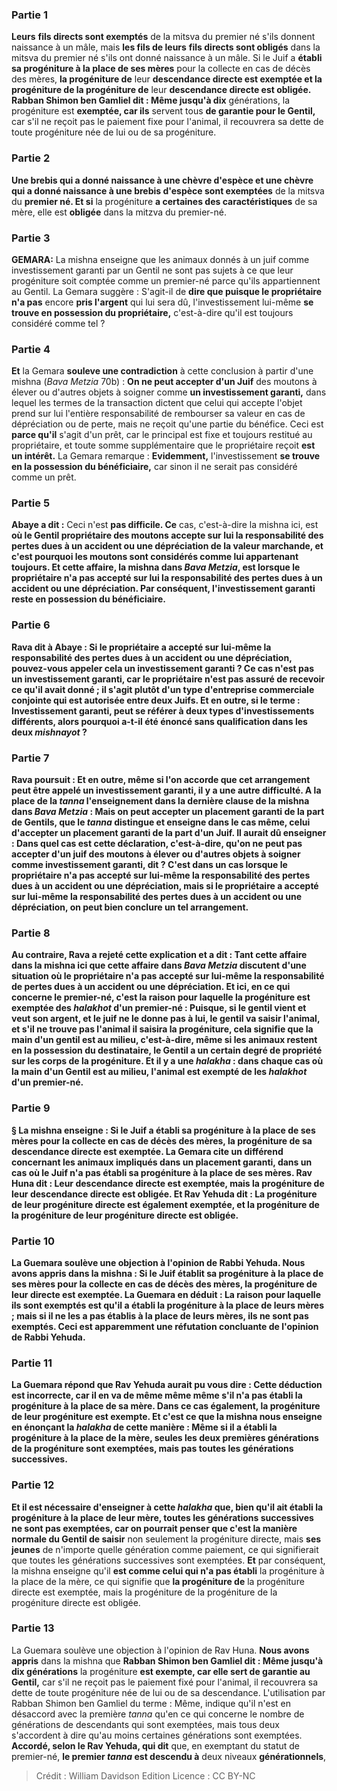 
### Partie 1
<b>Leurs</b> <b>fils directs sont exemptés</b> de la mitsva du premier né s'ils donnent naissance à un mâle, mais <b>les fils de leurs</b> <b>fils directs sont obligés</b> dans la mitsva du premier né s'ils ont donné naissance à un mâle. Si le Juif a <b>établi sa progéniture à la place de ses mères</b> pour la collecte en cas de décès des mères, <b>la progéniture de</b> leur <b>descendance directe est exemptée et la progéniture de la progéniture de</b> leur <b>descendance directe est obligée. Rabban Shimon ben Gamliel dit : Même jusqu'à dix</b> générations, la progéniture est <b>exemptée, car ils</b> servent tous <b>de garantie pour le Gentil,</b> car s'il ne reçoit pas le paiement fixe pour l'animal, il recouvrera sa dette de toute progéniture née de lui ou de sa progéniture.

### Partie 2
<b>Une brebis qui a donné naissance à une chèvre d'espèce et une chèvre qui a donné naissance à une brebis d'espèce sont exemptées</b> de la mitsva du <b>premier né. Et si</b> la progéniture <b>a certaines des caractéristiques</b> de sa mère, elle est <b>obligée</b> dans la mitzva du premier-né.

### Partie 3
<strong>GEMARA:</strong> La mishna enseigne que les animaux donnés à un juif comme investissement garanti par un Gentil ne sont pas sujets à ce que leur progéniture soit comptée comme un premier-né parce qu'ils appartiennent au Gentil. La Gemara suggère : S'agit-il de <b>dire que puisque le propriétaire n'a pas</b> encore <b>pris l'argent</b> qui lui sera dû, l'investissement lui-même <b>se trouve en possession du propriétaire,</b> c'est-à-dire qu'il est toujours considéré comme tel ?

### Partie 4
<b>Et</b> la Gemara <b>souleve une contradiction</b> à cette conclusion à partir d'une mishna (<i>Bava Metzia</i> 70b) : <b>On ne peut accepter d'un Juif</b> des moutons à élever ou d'autres objets à soigner comme <b>un investissement garanti,</b> dans lequel les termes de la transaction dictent que celui qui accepte l'objet prend sur lui l'entière responsabilité de rembourser sa valeur en cas de dépréciation ou de perte, mais ne reçoit qu'une partie du bénéfice. Ceci est <b>parce qu'il</b> s'agit d'un prêt, car le principal est fixe et toujours restitué au propriétaire, et toute somme supplémentaire que le propriétaire reçoit <b>est un intérêt.</b> La Gemara remarque : <b>Evidemment,</b> l'investissement <b>se trouve en la possession du bénéficiaire,</b> car sinon il ne serait pas considéré comme un prêt.

### Partie 5
<b>Abaye a dit :</b> Ceci n'est <b>pas difficile. Ce</b> cas, c'est-à-dire la mishna ici, est <b>où le Gentil propriétaire des moutons <b>accepte sur lui</b> la responsabilité des pertes dues à <b>un accident ou une dépréciation</b> de la valeur marchande, et c'est pourquoi les moutons sont considérés comme lui appartenant toujours. Et <b>cette</b> affaire, la mishna dans <i>Bava Metzia</i>, est <b>lorsque</b> le propriétaire <b>n'a pas accepté sur lui</b> la responsabilité des pertes dues à <b>un accident ou une dépréciation.</b> Par conséquent, l'investissement garanti reste en possession du bénéficiaire.

### Partie 6
<b>Rava dit à</b> Abaye : <b>Si le propriétaire a accepté sur lui-même</b> la responsabilité des pertes dues à <b>un accident ou une dépréciation,</b> pouvez-vous <b>appeler cela un investissement garanti ?</b> Ce cas n'est pas un investissement garanti, car le propriétaire n'est pas assuré de recevoir ce qu'il avait donné ; il s'agit plutôt d'un type d'entreprise commerciale conjointe qui est autorisée entre deux Juifs. <b>Et en outre,</b> si le terme : Investissement garanti, peut se référer à deux types d'investissements différents, alors <b>pourquoi</b> a-t-il été énoncé <b>sans qualification</b> dans les deux <i>mishnayot</i> ?

### Partie 7
Rava poursuit : <b>Et en outre,</b> même si l'on accorde que cet arrangement peut être appelé un investissement garanti, il y a une autre difficulté. <b>A la place de</b> la <i>tanna</i> <b>l'enseignement</b> dans <b>la dernière clause</b> de la mishna dans <i>Bava Metzia</i> : <b>Mais on peut accepter un placement garanti de la part de Gentils, que</b> le <i>tanna</i> <b>distingue et enseigne dans le</b> cas <b>même, </b> celui d'accepter un placement garanti de la part d'un Juif. Il aurait dû enseigner : <b>Dans quel</b> cas <b>est cette déclaration,</b> c'est-à-dire, qu'on ne peut pas accepter d'un juif des moutons à élever ou d'autres objets à soigner comme investissement garanti, <b>dit ?</b> C'est dans un cas <b>lorsque</b> le propriétaire <b>n'a pas accepté sur lui-même</b> la responsabilité des pertes dues à <b>un accident ou une dépréciation, mais</b> si <b>le propriétaire a accepté sur lui-même</b> la responsabilité des pertes dues à <b>un accident ou une dépréciation,</b> on peut <b>bien</b> conclure un tel arrangement.

### Partie 8
<b>Au contraire, Rava</b> a rejeté cette explication et <b>a dit :</b> Tant <b>cette</b> affaire dans la mishna ici <b>que cette</b> affaire dans <i>Bava Metzia</i> discutent d'une situation où <b>le propriétaire n'a pas accepté sur lui-même la responsabilité de</b> pertes dues à <b>un accident ou une dépréciation. Et ici, en ce qui concerne le premier-né, c'est la raison</b> pour laquelle la progéniture est exemptée des <i>halakhot</i> d'un premier-né : <b>Puisque, si</b> le <b>gentil vient</b> et <b>veut</b> son <b>argent, et</b> le juif <b>ne le donne pas</b> <b>à lui,</b> le gentil va <b>saisir l'animal, et s'il ne trouve pas l'animal il saisira la progéniture,</b> cela signifie que <b>la main d'un gentil est au milieu,</b> c'est-à-dire, même si les animaux restent en la possession du destinataire, le Gentil a un certain degré de propriété sur les corps de la progéniture. <b>Et</b> il y a une <i>halakha</i> : dans <b>chaque</b> cas où <b>la main d'un Gentil est au milieu,</b> l'animal est <b>exempté de</b> les <i>halakhot</i> d'un <b>premier-né.</b>

### Partie 9
§ La mishna enseigne : Si le Juif a <b>établi sa progéniture à la place de ses mères</b> pour la collecte en cas de décès des mères, <b>la progéniture de</b> sa <b>descendance directe est exemptée.</b> La Gemara cite un différend concernant les animaux impliqués dans un placement garanti, dans un cas où le Juif n'a pas établi sa progéniture à la place de ses mères. <b>Rav Huna dit :</b> Leur <b>descendance directe est exemptée, mais la progéniture de leur</b> <b>descendance directe est obligée. Et Rav Yehuda dit : La progéniture de</b> leur <b>progéniture directe est également exemptée, et la progéniture de la progéniture de</b> leur <b>progéniture directe est obligée.</b>

### Partie 10
La Guemara soulève une objection à l'opinion de Rabbi Yehuda. <b>Nous avons appris</b> dans la mishna : Si le Juif <b>établit sa progéniture à la place de ses mères</b> pour la collecte en cas de décès des mères, <b>la progéniture de</b> leur <b>directe est exemptée.</b> La Guemara en déduit : <b>La raison</b> pour laquelle ils sont exemptés est <b>qu'il a établi</b> la progéniture à la place de leurs mères ; <b>mais</b> si <b>il ne les a pas établis</b> à la place de leurs mères, ils ne sont <b>pas</b> exemptés. Ceci est apparemment <b>une réfutation concluante</b> de l'opinion <b>de Rabbi Yehuda.</b>

### Partie 11
La Guemara répond que <b>Rav Yehuda</b> aurait pu <b>vous dire :</b> Cette déduction est incorrecte, car <b>il en va de même même même s'il n'a pas établi</b> la progéniture à la place de sa mère. Dans ce cas également, la progéniture de leur progéniture est exempte. <b>Et c'est</b> ce que la mishna <b>nous enseigne</b> en énonçant la <i>halakha</i> de cette manière : <b>Même</b> si <b>il a établi</b> la progéniture à la place de la mère, seules les deux premières générations de la progéniture sont exemptées, mais pas toutes les générations successives.

### Partie 12
Et il est nécessaire d'enseigner à cette <i>halakha</i> que, bien qu'il ait établi la progéniture à la place de leur mère, toutes les générations successives ne sont pas exemptées, <b>car</b> on pourrait penser que <b>c'est la</b> manière normale du Gentil de saisir</b> non seulement la progéniture directe, mais <b>ses jeunes</b> de n'importe quelle génération comme paiement, ce qui signifierait que toutes les générations successives sont exemptées. <b>Et</b> par conséquent, la mishna enseigne qu'il <b>est comme celui qui n'a pas établi</b> la progéniture à la place de la mère, ce qui signifie que <b>la progéniture de</b> la progéniture directe est exemptée, mais la progéniture de la progéniture de</b> la progéniture directe est obligée.</b>

### Partie 13
La Guemara soulève une objection à l'opinion de Rav Huna. <b>Nous avons appris</b> dans la mishna que <b>Rabban Shimon ben Gamliel dit : Même jusqu'à dix générations</b> la progéniture <b>est exempte, car elle sert de garantie au Gentil,</b> car s'il ne reçoit pas le paiement fixé pour l'animal, il recouvrera sa dette de toute progéniture née de lui ou de sa descendance. L'utilisation par Rabban Shimon ben Gamliel du terme : Même, indique qu'il n'est en désaccord avec la première <i>tanna</i> qu'en ce qui concerne le nombre de générations de descendants qui sont exemptées, mais tous deux s'accordent à dire qu'au moins certaines générations sont exemptées. <b>Accordé, selon le Rav Yehuda, qui dit</b> que, en exemptant du statut de premier-né, <b>le premier <i>tanna</i> est descendu à</b> deux niveaux <b>générationnels</b>,

>Crédit : William Davidson Edition
>Licence : CC BY-NC